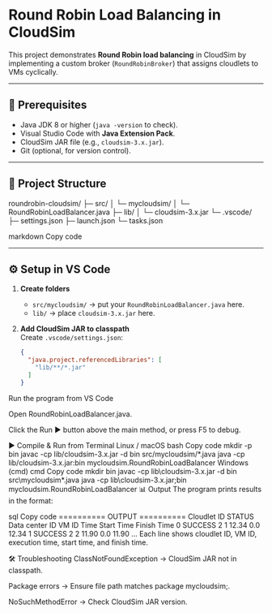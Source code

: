 # Round Robin Load Balancing in CloudSim

This project demonstrates **Round Robin load balancing** in CloudSim by implementing a custom broker (`RoundRobinBroker`) that assigns cloudlets to VMs cyclically.

---

## 📌 Prerequisites
- Java JDK 8 or higher (`java -version` to check).  
- Visual Studio Code with **Java Extension Pack**.  
- CloudSim JAR file (e.g., `cloudsim-3.x.jar`).  
- Git (optional, for version control).

---

## 📂 Project Structure
roundrobin-cloudsim/
├─ src/
│ └─ mycloudsim/
│ └─ RoundRobinLoadBalancer.java
├─ lib/
│ └─ cloudsim-3.x.jar
└─ .vscode/
├─ settings.json
├─ launch.json
└─ tasks.json

markdown
Copy code

---

## ⚙️ Setup in VS Code

1. **Create folders**  
   - `src/mycloudsim/` → put your `RoundRobinLoadBalancer.java` here.  
   - `lib/` → place `cloudsim-3.x.jar` here.

2. **Add CloudSim JAR to classpath**  
   Create `.vscode/settings.json`:
   ```json
   {
     "java.project.referencedLibraries": [
       "lib/**/*.jar"
     ]
   }
Run the program from VS Code

Open RoundRobinLoadBalancer.java.

Click the Run ▶️ button above the main method, or press F5 to debug.

▶️ Compile & Run from Terminal
Linux / macOS
bash
Copy code
mkdir -p bin
javac -cp lib/cloudsim-3.x.jar -d bin src/mycloudsim/*.java
java -cp lib/cloudsim-3.x.jar:bin mycloudsim.RoundRobinLoadBalancer
Windows (cmd)
cmd
Copy code
mkdir bin
javac -cp lib\cloudsim-3.x.jar -d bin src\mycloudsim\*.java
java -cp lib\cloudsim-3.x.jar;bin mycloudsim.RoundRobinLoadBalancer
📊 Output
The program prints results in the format:

sql
Copy code
========== OUTPUT ==========
Cloudlet ID    STATUS    Data center ID    VM ID    Time    Start Time    Finish Time
    0          SUCCESS   2                 1        12.34   0.0           12.34
    1          SUCCESS   2                 2        11.90   0.0           11.90
...
Each line shows cloudlet ID, VM ID, execution time, start time, and finish time.

🛠️ Troubleshooting
ClassNotFoundException → CloudSim JAR not in classpath.

Package errors → Ensure file path matches package mycloudsim;.

NoSuchMethodError → Check CloudSim JAR version.

